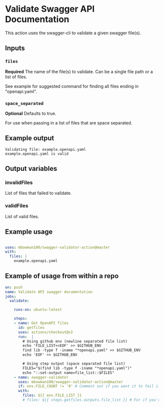 # Validate Swagger API Documentation

This action uses the swagger-cli to validate a given swagger file(s).

## Inputs

### `files`

**Required** The name of the file(s) to validate. Can be a single file path or a list of files.

See example for suggested command for finding all files ending in "openapi.yaml".

### `space_separated`

**Optional** Defaults to true.

For use when passing in a list of files that are space separated.

## Example output

```
Validating file: example.openapi.yaml
example.openapi.yaml is valid
```

## Output variables

### invalidFiles
List of files that failed to validate.

### validFiles
List of valid files.

## Example usage

```yaml

uses: mbowman100/swagger-validator-action@master
with:
  files: |
    example.openapi.yaml

```

## Example of usage from within a repo

```yaml
on: push
name: Validate API swagger documentation
jobs:
  validate:

    runs-on: ubuntu-latest

    steps:
    - name: Get OpenAPI files
      id: getfiles
      uses: actions/checkout@v2
      run:  |
        # Using github env (newline separated file list)
        echo 'FILE_LIST<<EOF' >> $GITHUB_ENV
        find lib -type f -iname "*openapi.yaml" >> $GITHUB_ENV
        echo 'EOF' >> $GITHUB_ENV

        # Using step output (space separated file list)
        FILES="$(find lib -type f -iname "*openapi.yaml")"
        echo "::set-output name=file_list::$FILES"
    - name: swagger-validator
      uses: mbowman100/swagger-validator-action@master
      if: env.FILE_COUNT != '0' # Comment out if you want it to fail if no files found
      with:
        files: ${{ env.FILE_LIST }}
        # files: ${{ steps.getfiles.outputs.file_list }} # For if you're using output
```
